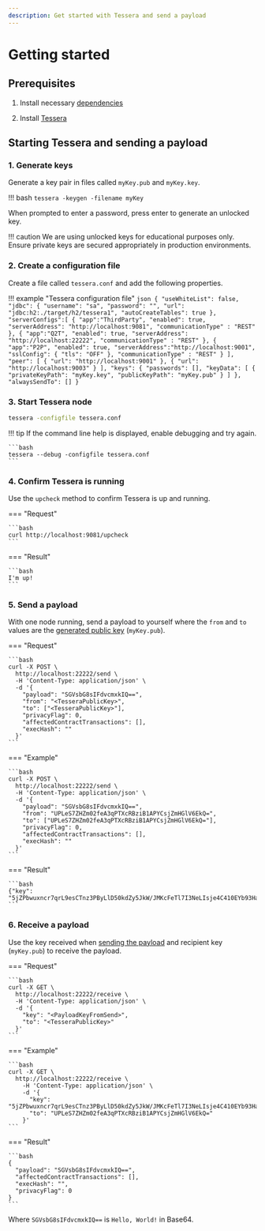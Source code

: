 ```yaml
---
description: Get started with Tessera and send a payload
---
```


# Getting started

## Prerequisites

1. Install necessary [dependencies](Dependencies.md)

1. Install [Tessera](DistributionJar.md)

## Starting Tessera and sending a payload

### 1. Generate keys

Generate a key pair in files called `myKey.pub` and `myKey.key`.

!!! bash
    ```
    tessera -keygen -filename myKey
    ```

When prompted to enter a password, press enter to generate an unlocked key.

!!! caution
    We are using unlocked keys for educational purposes only. Ensure private keys are secured appropriately
    in production environments.

### 2. Create a configuration file

Create a file called `tessera.conf` and add the following properties.

!!! example "Tessera configuration file"
    ```json
    {
       "useWhiteList": false,
       "jdbc": {
           "username": "sa",
           "password": "",
           "url": "jdbc:h2:./target/h2/tessera1",
           "autoCreateTables": true
       },
       "serverConfigs":[
           {
               "app":"ThirdParty",
               "enabled": true,
               "serverAddress": "http://localhost:9081",
               "communicationType" : "REST"
           },
           {
               "app":"Q2T",
               "enabled": true,
               "serverAddress": "http://localhost:22222",
               "communicationType" : "REST"
           },
           {
               "app":"P2P",
               "enabled": true,
               "serverAddress":"http://localhost:9001",
               "sslConfig": {
                   "tls": "OFF"
               },
               "communicationType" : "REST"
           }
       ],
       "peer": [
           {
               "url": "http://localhost:9001"
           },
           {
               "url": "http://localhost:9003"
           }
       ],
        "keys": {
            "passwords": [],
            "keyData": [
                {
                    "privateKeyPath": "myKey.key",
                    "publicKeyPath": "myKey.pub"
                }
            ]
       },
       "alwaysSendTo": []
    }
    ```

### 3. Start Tessera node

```bash
tessera -configfile tessera.conf
```

!!! tip
    If the command line help is displayed, enable debugging and try again.

    ```bash
    tessera --debug -configfile tessera.conf
    ```

### 4. Confirm Tessera is running

Use the `upcheck` method to confirm Tessera is up and running.

=== "Request"

    ```bash
    curl http://localhost:9081/upcheck
    ```

=== "Result"

    ```bash
    I'm up!
    ```

### 5. Send a payload

With one node running, send a payload to yourself where the `from` and `to` values are the
[generated public key](#1-generate-keys) (`myKey.pub`).

=== "Request"

    ```bash
    curl -X POST \
      http://localhost:22222/send \
      -H 'Content-Type: application/json' \
      -d '{
        "payload": "SGVsbG8sIFdvcmxkIQ==",
        "from": "<TesseraPublicKey>",
        "to": ["<TesseraPublicKey>"],
        "privacyFlag": 0,
        "affectedContractTransactions": [],
        "execHash": ""
      }'
    ```

=== "Example"

    ```bash
    curl -X POST \
      http://localhost:22222/send \
      -H 'Content-Type: application/json' \
      -d '{
        "payload": "SGVsbG8sIFdvcmxkIQ==",
        "from": "UPLeS7ZHZm02feA3qPTXcRBziB1APYCsjZmHGlV6EkQ=",
        "to": ["UPLeS7ZHZm02feA3qPTXcRBziB1APYCsjZmHGlV6EkQ="],
        "privacyFlag": 0,
        "affectedContractTransactions": [],
        "execHash": ""
      }'
    ```

=== "Result"

    ```bash
    {"key": "5jZPbwuxncr7qrL9esCTnz3PByLlD50kdZy5JkW/JMKcFeTl7I3NeLIsje4C410EYb93HabhddoAVGpwgYF1LQ=="}
    ```

### 6. Receive a payload

Use the key received when [sending the payload](#5-send-a-payload) and recipient key (`myKey.pub`)
to receive the payload.

=== "Request"

    ```bash
    curl -X GET \
      http://localhost:22222/receive \
      -H 'Content-Type: application/json' \
      -d '{
        "key": "<PayloadKeyFromSend>",
        "to": "<TesseraPublicKey>"
      }'
    ```

=== "Example"

    ```bash
    curl -X GET \
      http://localhost:22222/receive \
        -H 'Content-Type: application/json' \
        -d '{
          "key": "5jZPbwuxncr7qrL9esCTnz3PByLlD50kdZy5JkW/JMKcFeTl7I3NeLIsje4C410EYb93HabhddoAVGpwgYF1LQ==",
          "to": "UPLeS7ZHZm02feA3qPTXcRBziB1APYCsjZmHGlV6EkQ="
        }'
    ```

=== "Result"

    ```bash
    {
      "payload": "SGVsbG8sIFdvcmxkIQ==",
      "affectedContractTransactions": [],
      "execHash": "",
      "privacyFlag": 0
    }
    ```

Where `SGVsbG8sIFdvcmxkIQ==` is `Hello, World!` in Base64.
